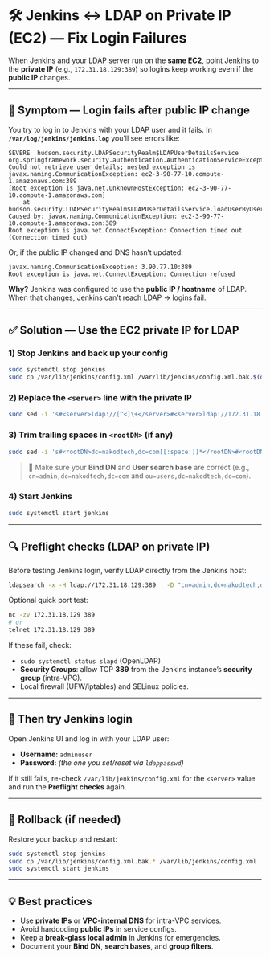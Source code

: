 # 🛠️ Jenkins ↔️ LDAP on Private IP (EC2) — Fix Login Failures

When Jenkins and your LDAP server run on the **same EC2**, point Jenkins to the **private IP** (e.g., `172.31.18.129:389`) so logins keep working even if the **public IP** changes.

---

## 🚨 Symptom — Login fails after public IP change

You try to log in to Jenkins with your LDAP user and it fails. In **`/var/log/jenkins/jenkins.log`** you’ll see errors like:

```text
SEVERE  hudson.security.LDAPSecurityRealm$LDAPUserDetailsService
org.springframework.security.authentication.AuthenticationServiceException: Could not retrieve user details; nested exception is
javax.naming.CommunicationException: ec2-3-90-77-10.compute-1.amazonaws.com:389
[Root exception is java.net.UnknownHostException: ec2-3-90-77-10.compute-1.amazonaws.com]
    at hudson.security.LDAPSecurityRealm$LDAPUserDetailsService.loadUserByUsername(LDAPSecurityRealm.java:...)
Caused by: javax.naming.CommunicationException: ec2-3-90-77-10.compute-1.amazonaws.com:389
Root exception is java.net.ConnectException: Connection timed out (Connection timed out)
```

Or, if the public IP changed and DNS hasn’t updated:

```text
javax.naming.CommunicationException: 3.90.77.10:389
Root exception is java.net.ConnectException: Connection refused
```

**Why?** Jenkins was configured to use the **public IP / hostname** of LDAP. When that changes, Jenkins can’t reach LDAP → logins fail.

---

## ✅ Solution — Use the EC2 **private IP** for LDAP

### 1) Stop Jenkins and back up your config
```bash
sudo systemctl stop jenkins
sudo cp /var/lib/jenkins/config.xml /var/lib/jenkins/config.xml.bak.$(date +%F-%H%M)
```

### 2) Replace the `<server>` line with the private IP
```bash
sudo sed -i 's#<server>ldap://[^<]\+</server>#<server>ldap://172.31.18.129:389</server>#' /var/lib/jenkins/config.xml
```

### 3) Trim trailing spaces in `<rootDN>` (if any)
```bash
sudo sed -i 's#<rootDN>dc=nakodtech,dc=com[[:space:]]*</rootDN>#<rootDN>dc=nakodtech,dc=com</rootDN>#' /var/lib/jenkins/config.xml
```

> 📝 Make sure your **Bind DN** and **User search base** are correct (e.g., `cn=admin,dc=nakodtech,dc=com` and `ou=users,dc=nakodtech,dc=com`).

### 4) Start Jenkins
```bash
sudo systemctl start jenkins
```

---

## 🔍 Preflight checks (LDAP on private IP)

Before testing Jenkins login, verify LDAP directly from the Jenkins host:

```bash
ldapsearch -x -H ldap://172.31.18.129:389   -D "cn=admin,dc=nakodtech,dc=com" -W   -b "dc=nakodtech,dc=com" "(uid=adminuser)"
```

Optional quick port test:
```bash
nc -zv 172.31.18.129 389
# or
telnet 172.31.18.129 389
```

If these fail, check:
- `sudo systemctl status slapd` (OpenLDAP)
- **Security Groups**: allow TCP **389** from the Jenkins instance’s **security group** (intra-VPC).
- Local firewall (UFW/iptables) and SELinux policies.

---

## 👤 Then try Jenkins login
Open Jenkins UI and log in with your LDAP user:

- **Username:** `adminuser`  
- **Password:** *(the one you set/reset via `ldappasswd`)*

If it still fails, re-check `/var/lib/jenkins/config.xml` for the `<server>` value and run the **Preflight checks** again.

---

## 🧯 Rollback (if needed)
Restore your backup and restart:
```bash
sudo systemctl stop jenkins
sudo cp /var/lib/jenkins/config.xml.bak.* /var/lib/jenkins/config.xml
sudo systemctl start jenkins
```

---

## 💡 Best practices
- Use **private IPs** or **VPC-internal DNS** for intra-VPC services.
- Avoid hardcoding **public IPs** in service configs.
- Keep a **break-glass local admin** in Jenkins for emergencies.
- Document your **Bind DN**, **search bases**, and **group filters**.
